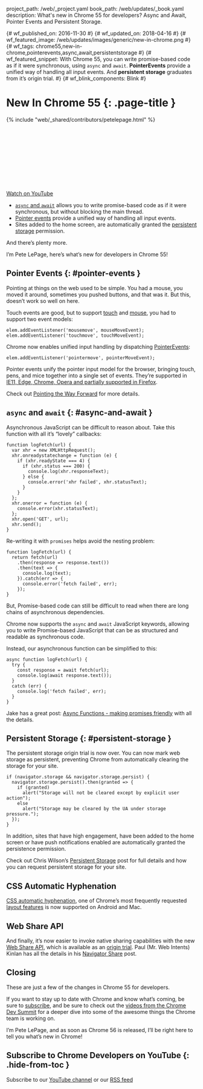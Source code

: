 project_path: /web/_project.yaml
book_path: /web/updates/_book.yaml
description: What's new in Chrome 55 for developers? Async and Await, Pointer Events and Persistent Storage.

{# wf_published_on: 2016-11-30 #}
{# wf_updated_on: 2018-04-16 #}
{# wf_featured_image: /web/updates/images/generic/new-in-chrome.png #}
{# wf_tags: chrome55,new-in-chrome,pointerevents,async,await,persistentstorage #}
{# wf_featured_snippet: With Chrome 55, you can write promise-based code as if it were synchronous, using <code>async</code> and <code>await</code>. <b>PointerEvents</b> provide a unified way of handling all input events. And <b>persistent storage</b> graduates from it’s origin trial. #}
{# wf_blink_components: Blink #}

# New In Chrome 55 {: .page-title }

{% include "web/_shared/contributors/petelepage.html" %}


<div class="video-wrapper-full-width">
  <iframe class="devsite-embedded-youtube-video" data-video-id="OC7tgJP1D4s"
          data-autohide="1" data-showinfo="0" frameborder="0" allowfullscreen>
  </iframe>
</div>

[Watch on YouTube](https://www.youtube.com/watch?v=OC7tgJP1D4s)

* [`async` and `await`](#async-and-await) allows you to write promise-based
  code as if it were synchronous, but without blocking the main thread.
* [Pointer events](#pointer-events) provide a unified way of handling all
  input events.
* Sites added to the home screen, are automatically granted the [persistent
  storage](#persistent-storage) permission.

And there’s plenty more.

I’m Pete LePage, here’s what’s new for developers in Chrome 55!

## Pointer Events {: #pointer-events }

Pointing at things on the web used to be simple. You had a mouse, you moved
it around, sometimes you pushed buttons, and that was it. But this, doesn’t
work so well on here.

Touch events are good, but to support
[touch](https://www.w3.org/TR/touch-events/) and
[mouse](https://developer.mozilla.org/en-US/docs/Web/API/MouseEvent), you had
to support two event models:

    elem.addEventListener('mousemove', mouseMoveEvent);
    elem.addEventListener('touchmove', touchMoveEvent);

Chrome now enables unified input handling by dispatching
[PointerEvents](https://developer.mozilla.org/en-US/docs/Web/API/PointerEvent):

    elem.addEventListener('pointermove', pointerMoveEvent);

Pointer events unify the pointer input model for the browser, bringing
touch, pens, and mice together into a single set of events. They’re supported
in [IE11, Edge, Chrome, Opera and partially supported in Firefox](https://goo.gl/znkJcj).

Check out  [Pointing the Way Forward](/web/updates/2016/10/pointer-events)
for more details.

## `async` and `await` {: #async-and-await }

Asynchronous JavaScript can be difficult to reason about.  Take this
function with all it’s “lovely” callbacks:

    function logFetch(url) {
      var xhr = new XMLHttpRequest();
      xhr.onreadystatechange = function (e) {
        if (xhr.readyState === 4) {
          if (xhr.status === 200) {
            console.log(xhr.responseText);
          } else {
            console.error('xhr failed', xhr.statusText);
          }
        }
      };
      xhr.onerror = function (e) {
        console.error(xhr.statusText);
      };
      xhr.open('GET', url);
      xhr.send();
    }

Re-writing it with `promises` helps avoid the nesting problem:

    function logFetch(url) {
      return fetch(url)
        .then(response => response.text())
        .then(text => {
          console.log(text);
        }).catch(err => {
          console.error('fetch failed', err);
        });
    }

But, Promise-based code can still be difficult to read when there are long
chains of asynchronous dependencies.

Chrome now supports the `async` and `await` JavaScript keywords, allowing you
to write Promise-based JavaScript that can be as structured and
readable as synchronous code.

Instead, our asynchronous function can be simplified to this:

    async function logFetch(url) {
      try {
        const response = await fetch(url);
        console.log(await response.text());
      }
      catch (err) {
        console.log('fetch failed', err);
      }
    }

Jake has a great post:
[Async Functions - making promises friendly](/web/fundamentals/getting-started/primers/async-functions)
with all the details.

## Persistent Storage {: #persistent-storage }

The persistent storage origin trial is now over. You can now mark web
storage as persistent, preventing Chrome from automatically clearing the
storage for your site.

    if (navigator.storage && navigator.storage.persist) {
      navigator.storage.persist().then(granted => {
        if (granted)
          alert("Storage will not be cleared except by explicit user action");
        else
          alert("Storage may be cleared by the UA under storage pressure.");
      });
    }

In addition, sites that have high engagement, have been added to the
home screen or have push notifications enabled are automatically
granted the persistence permission.

Check out Chris Wilson’s [Persistent Storage](/web/updates/2016/06/persistent-storage)
post for full details and how you can request persistent storage for your site.


## CSS Automatic Hyphenation

[CSS automatic hyphenation](/web/updates/2016/10/css-hyphens), one of Chrome’s
most frequently requested [layout features](https://googlechrome.github.io/samples/css-hyphens/)
is now supported on Android and Mac.

## Web Share API

And finally, it’s now easier to invoke native sharing capabilities with the
new [Web Share API](https://github.com/mgiuca/web-share/blob/master/docs/interface.md),
which is available as an
[origin trial](https://github.com/GoogleChrome/OriginTrials/blob/gh-pages/developer-guide.md).
Paul (Mr. Web Intents) Kinlan has all the details in his
[Navigator Share](/web/updates/2016/10/navigator-share) post.

## Closing

These are just a few of the changes in Chrome 55 for developers.  

If you want to stay up to date with Chrome and know what’s coming, be sure to
[subscribe](https://goo.gl/6FP1a5), and be sure to check out the
[videos from the Chrome Dev Summit](https://www.youtube.com/playlist?list=PLNYkxOF6rcIBTs2KPy1E6tIYaWoFcG3uj)
for a deeper dive into some of the awesome things the Chrome team is working on.

I’m Pete LePage, and as soon as Chrome 56 is released, I’ll be right here
to tell you what’s new in Chrome!

## Subscribe to Chrome Developers on YouTube {: .hide-from-toc }
Subscribe to our [YouTube channel](https://goo.gl/6FP1a5) or our
[RSS feed](/web/shows/rss.xml)

<link rel="alternate" type="application/rss+xml" title="Web Shows from Google Developers (RSS)" href="/web/shows/rss.xml">
<link rel="alternate" type="application/atom+xml" title="Web Shows from Google Developers (ATOM)" href="/web/shows/atom.xml">


